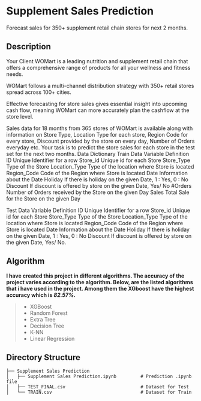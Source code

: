 # Supplement Sales Prediction
Forecast sales for 350+ supplement retail chain stores for next 2 months.


## Description
Your Client WOMart is a leading nutrition and supplement retail chain that offers a comprehensive range of products for all your wellness and fitness needs.

WOMart follows a multi-channel distribution strategy with 350+ retail stores spread across 100+ cities.

Effective forecasting for store sales gives essential insight into upcoming cash flow, meaning WOMart can more accurately plan the cashflow at the store level.

Sales data for 18 months from 365 stores of WOMart is available along with information on Store Type, Location Type for each store, Region Code for every store, Discount provided by the store on every day, Number of Orders everyday etc. Your task is to predict the store sales for each store in the test set for the next two months. Data Dictionary Train Data Variable Definition ID Unique Identifier for a row Store_id Unique id for each Store Store_Type Type of the Store Location_Type Type of the location where Store is located Region_Code Code of the Region where Store is located Date Information about the Date Holiday If there is holiday on the given Date, 1 : Yes, 0 : No Discount If discount is offered by store on the given Date, Yes/ No #Orders Number of Orders received by the Store on the given Day Sales Total Sale for the Store on the given Day

Test Data Variable Definition ID Unique Identifier for a row Store_id Unique id for each Store Store_Type Type of the Store Location_Type Type of the location where Store is located Region_Code Code of the Region where Store is located Date Information about the Date Holiday If there is holiday on the given Date, 1 : Yes, 0 : No Discount If discount is offered by store on the given Date, Yes/ No.


## Algorithm
**I have created this project in different algorithms. The accuracy of the project varies according to the algorithm. Below, are the listed algorithms that i have used in the project. Among them the XGboost have the highest accuracy which is _82.57%._**

> - XGBoost
> - Random Forest
> - Extra Tree
> - Decision Tree
> - K-NN
> - Linear Regression

## Directory Structure

    ├── Supplement Sales Prediction
    │   ├── Supplement Sales Prediction.ipynb         # Prediction .ipynb file
    │   ├── TEST_FINAL.csv                            # Dataset for Test
    │   └── TRAIN.csv                                 # Dataset for Train
